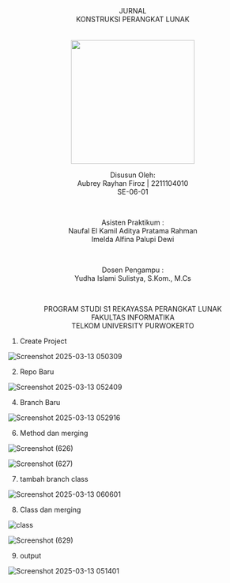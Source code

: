 <div align="center">
JURNAL <br>
KONSTRUKSI PERANGKAT LUNAK <br>
<br>
<!-- MODUL I <br> -->
<!-- JUDUL -->
 <br>

<img src="https://lac.telkomuniversity.ac.id/wp-content/uploads/2021/01/cropped-1200px-Telkom_University_Logo.svg-270x270.png" width="250px">

<br>

Disusun Oleh: <br>
Aubrey Rayhan Firoz | 2211104010<br>
SE-06-01 <br>

<br>

Asisten Praktikum : <br>
Naufal El Kamil Aditya Pratama Rahman <br>
Imelda Alfina Palupi Dewi <br>

<br>

Dosen Pengampu : <br>
Yudha Islami Sulistya, S.Kom., M.Cs <br>

<br>

PROGRAM STUDI S1 REKAYASSA PERANGKAT LUNAK <br>
FAKULTAS INFORMATIKA <br> 
TELKOM UNIVERSITY PURWOKERTO <br>

</div>

1. Create Project
   
![Screenshot 2025-03-13 050309](https://github.com/user-attachments/assets/5ee0e9fc-7eab-411e-b07e-9a926b744fe4)

2.  Repo Baru

![Screenshot 2025-03-13 052409](https://github.com/user-attachments/assets/5723b896-eef0-4e4a-b476-72cf0dd9fb32)

4. Branch Baru

![Screenshot 2025-03-13 052916](https://github.com/user-attachments/assets/0dafd676-dd36-4b26-a2da-dcaf0f774355)

6. Method dan merging

![Screenshot (626)](https://github.com/user-attachments/assets/abe91444-d091-440f-93ef-15137614e9d1)

![Screenshot (627)](https://github.com/user-attachments/assets/429963ea-b966-48c7-b974-4f77e27167c8)

7. tambah branch class

![Screenshot 2025-03-13 060601](https://github.com/user-attachments/assets/9c165d5a-95cf-42a1-84b7-2571dffd181c)

8. Class dan merging

![class](https://github.com/user-attachments/assets/58556770-527a-4ed6-ba66-99d0ccc4385f)

![Screenshot (629)](https://github.com/user-attachments/assets/d890f2e1-6629-47a4-8dd8-5f03be601971)

9. output

![Screenshot 2025-03-13 051401](https://github.com/user-attachments/assets/7fb4d8fa-177c-4762-8171-23fef9275595)








